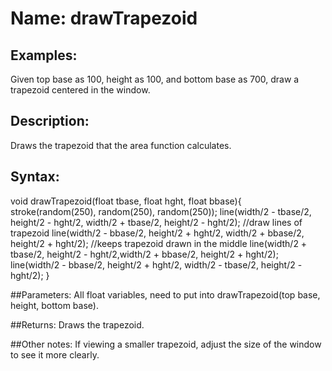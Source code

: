 # Name: drawTrapezoid

## Examples:
Given top base as 100, height as 100, and bottom base as 700, draw a trapezoid centered in the window. 

## Description:
Draws the trapezoid that the area function calculates. 

## Syntax:
void drawTrapezoid(float tbase, float hght, float bbase){
  stroke(random(250), random(250), random(250));
  line(width/2 - tbase/2, height/2 - hght/2, width/2 + tbase/2, height/2 - hght/2); //draw lines of trapezoid
  line(width/2 - bbase/2, height/2 + hght/2, width/2 + bbase/2, height/2 + hght/2); //keeps trapezoid drawn in the middle
  line(width/2 + tbase/2, height/2 - hght/2,width/2 + bbase/2, height/2 + hght/2);
  line(width/2 - bbase/2, height/2 + hght/2, width/2 - tbase/2, height/2 - hght/2); 
} 

##Parameters: 
All float variables, need to put into drawTrapezoid(top base, height, bottom base).

##Returns:
Draws the trapezoid.

##Other notes:
If viewing a smaller trapezoid, adjust the size of the window to see it more clearly. 
